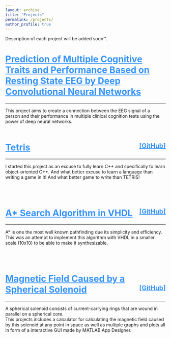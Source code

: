 ```yaml
---
layout: archive
title: "Projects"
permalink: /projects/
author_profile: true    
---
```


Description of each project will be added soon™.



<html>
<style>
    .vertical-center {
        margin: 0;
        position: absolute;
        top: 50%;
        -ms-transform: translateY(-50%);
        transform: translateY(-50%);
    }
    .headline {
        font-family: Calibri, "Helvetica", san-serif;
        line-height: 1.5em;
        color: black;
        font-size: 20px;
    }

</style>
<head>
    <title>Sepand's Projects</title>
    <div>
        <style scoped>
            a:link {
                color: #3794ff;
                background-color: transparent;
                text-decoration: underline;
            }
        </style>
        <body>
            <h1>
                <a href="/projects/eeg-cognition">Prediction of Multiple Cognitive Traits and Performance Based on Resting State EEG by Deep Convolutional Neural Networks</a>
            </h1>
            <hr> This project aims to create a connection between the EEG signal of a person and their performance in multiple clinical cognition tests using the power of deep neural networks.
            <br />
            <br />
            <h1>
                <a href="/projects/tetris-opengl">Tetris  </a>
                <span style="float:right;font-size:20px;text-align:center">
            <a href="http://github.com/somso2e/Tetris-openGL"> [GitHub]</a>
          </span>
            </h1>
            <hr>
            <p>
                I started this project as an excuse to fully learn C++ and specifically to learn object-oriented C++. And what better excuse to learn a language than writing a game in it! And what better game to write than TETRIS!
            </p>
            <br />
            <br />
            <h1>
                <a href="/projects/astar-vhdl">A* Search Algorithm in VHDL  </a>
                <span style="float:right;font-size:20px;text-align:center">
            <a href="https://github.com/somso2e/Synthesizable_Astar_in_VHDL"> [GitHub]</a>
          </span>
            </h1>
            <hr>
            <p>
                A* is one the most well known pathfinding due its simplicity and efficiency. This was an attempt to implement this algorithm with VHDL in a smaller scale (10x10) to be able to make it synthesizable.
            </p>
            <br />
            <br />
            <h1>
                <a href="/projects/spherical-solenoid">
        Magnetic Field Caused by a Spherical Solenoid  </a>
                <span style="float:right;font-size:20px;text-align:center">
            <a href="https://github.com/somso2e/Spherical_solenoid"> [GitHub]</a>
          </span>
            </h1>
            <hr>
            <p>
                A spherical solenoid consists of current-carrying rings that are wound in parallel on a spherical core.
                <br> This projects includes a calculator for calculating the magnetic field caused by this solenoid at any point in space as well as multiple graphs and plots all in form of a interactive GUI made by MATLAB App Designer.
            </p>
        </body>
    </div>

</head>

</html>